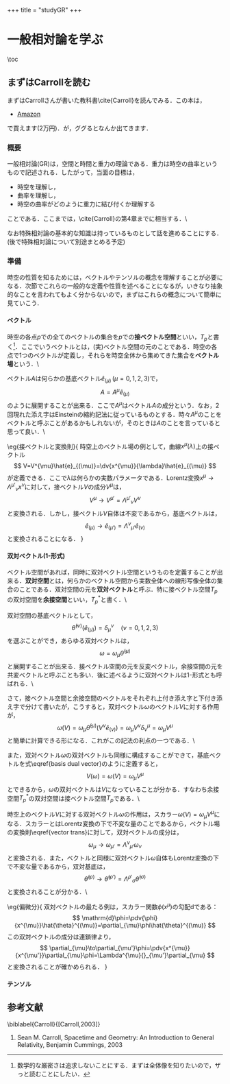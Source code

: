 +++
title = "studyGR"
+++

# 一般相対論を学ぶ

\toc

## まずはCarrollを読む

まずはCarrollさんが書いた教科書\cite{Carroll}を読んでみる．この本は，

* [Amazon](https://www.amazon.co.jp/Spacetime-Geometry-Introduction-General-Relativity/dp/0805387323)

で買えます(2万円)．が，ググるとなんか出てきます．

### 概要

一般相対論(GR)は，空間と時間と重力の理論である．重力は時空の曲率というもので記述される．したがって，当面の目標は，

* 時空を理解し，
* 曲率を理解し，
* 時空の曲率がどのように重力に結び付くか理解する

ことである．ここまでは，\cite{Carroll}の第4章までに相当する．\\

なお特殊相対論の基本的な知識は持っているものとして話を進めることにする．(後で特殊相対論について別途まとめる予定)

### 準備

時空の性質を知るためには，ベクトルやテンソルの概念を理解することが必要になる．次節でこれらの一般的な定義や性質を述べることになるが，いきなり抽象的なことを言われてもよく分からないので，まずはこれらの概念について簡単に見ていこう．

#### ベクトル

 時空の各点$p$での全てのベクトルの集合を$p$での**接ベクトル空間**といい，$T_p$と書く[^1]．ここでいうベクトルとは，(実)ベクトル空間の元のことである．時空の各点で1つのベクトルが定義し，それらを時空全体から集めてきた集合を**ベクトル場**という．\\

 ベクトル$A$は何らかの基底ベクトル$\hat{e}_{(\mu)}\,(\mu=0,1,2,3)$で，
 $$ 
 A=A^{\mu}\hat{e}_{(\mu)}
 $$
 のように展開することが出来る．ここで$A^{\mu}$はベクトル$A$の成分という．なお，2回現れた添え字はEinsteinの縮約記法に従っているものとする．時々$A^{\mu}$のことをベクトルと呼ぶことがあるかもしれないが，そのときは$A$のことを言っていると思って良い．\\

 \eg{接ベクトルと変換則}{
     時空上のベクトル場の例として，曲線$x^{\mu}(\lambda)$上の接ベクトル
     $$
     V=V^{\mu}\hat{e}_{(\mu)}=\dv{x^{\mu}}{\lambda}\hat{e}_{(\mu)}
     $$
     が定義できる．ここで$\lambda$は何らかの実数パラメータである．Lorentz変換$x^{\mu}\to\Lambda^{\mu'}{}_{\nu}x^{\nu}$に対して，接ベクトル$V$の成分$V^{\mu}$は，
     $$\label{vector trans}
     V^{\mu}\to V^{\mu'}=\Lambda^{\mu'}{}_{\nu}V^{\nu}
     $$
     と変換される．しかし，接ベクトル$V$自体は不変であるから，基底ベクトルは，
     $$
     \hat{e}_{(\mu)}\to\hat{e}_{(\mu')}=\Lambda^{\nu}{}_{\mu'}\hat{e}_{(\nu)}
     $$
     と変換されることになる．
    }

 [^1]: 数学的な厳密さは追求しないことにする．まずは全体像を知りたいので，ザっと読むことにしたい．

#### 双対ベクトル(1-形式)

 ベクトル空間があれば，同時に双対ベクトル空間というものを定義することが出来る．**双対空間**とは，何らかのベクトル空間から実数全体への線形写像全体の集合のことである．双対空間の元を**双対ベクトル**と呼ぶ．特に接ベクトル空間$T_p$の双対空間を**余接空間**といい，$T_p^*$と書く．\\

 双対空間の基底ベクトルとして，
 $$\label{basis dual vector}
 \hat{\theta}^{(\nu)}(\hat{e}_{(\mu)})=\delta_{\mu}^{\nu}\quad (\nu=0,1,2,3)
 $$
 を選ぶことができ，あらゆる双対ベクトルは，
 $$
 \omega=\omega_{\mu}\hat{\theta}^{(\mu)}
 $$
 と展開することが出来る．接ベクトル空間の元を反変ベクトル，余接空間の元を共変ベクトルと呼ぶことも多い．後に述べるように双対ベクトルは1-形式とも呼ばれる．\\

 さて，接ベクトル空間と余接空間のベクトルをそれぞれ上付き添え字と下付き添え字で分けて書いたが，こうすると，双対ベクトル$\omega$のベクトル$V$に対する作用が，
 $$
 \omega(V)=\omega_{\mu}\hat{\theta}^{(\mu)}(V^{\nu}\hat{e}_{(\nu)})=\omega_{\mu}V^{\nu}\delta_{\nu}^{\mu}=\omega_{\mu}V^{\mu}
 $$
 と簡単に計算できる形になる．これがこの記法の利点の一つである．\\

 また，双対ベクトル$\omega$の双対ベクトルも同様に構成することができて，基底ベクトルを式\eqref{basis dual vector}のように定義すると，
 $$
 V(\omega)=\omega(V)=\omega_{\mu}V^{\mu}
 $$
 とできるから，$\omega$の双対ベクトルは$V$になっていることが分かる．すなわち余接空間$T_p^*$の双対空間は接ベクトル空間$T_p$である．\\

 時空上のベクトル$V$に対する双対ベクトル$\omega$の作用は，スカラー$\omega(V)=\omega_{\mu}V^{\mu}$になる．スカラーとはLorentz変換の下で不変な量のことであるから，ベクトル場の変換則\eqref{vector trans}に対して，双対ベクトルの成分は，
 $$
 \omega_{\mu}\to\omega_{\mu'}=\Lambda^{\nu}{}_{\mu'}\omega_{\nu}
 $$
 と変換される．また，ベクトルと同様に双対ベクトル$\omega$自体もLorentz変換の下で不変な量であるから，双対基底は，
 $$
 \hat{\theta}^{(\rho)}\to\hat{\theta}^{(\rho')}=\Lambda^{\rho'}{}_{\sigma}\hat{\theta}^{(\sigma)}
 $$
 と変換されることが分かる．\\

 \eg{偏微分}{
     双対ベクトルの最たる例は，スカラー関数$\phi(x^{\mu})$の勾配$\mathrm{d}$である：
     $$
     \mathrm{d}\phi=\pdv{\phi}{x^{\mu}}\hat{\theta}^{(\mu)}=\partial_{\mu}\phi\hat{\theta}^{(\mu)}
     $$
     この双対ベクトルの成分は連鎖律より，
     $$
     \partial_{\mu}\to\partial_{\mu'}\phi=\pdv{x^{\mu}}{x^{\mu'}}\partial_{\mu}\phi=\Lambda^{\mu}{}_{\mu'}\partial_{\mu}
     $$
     と変換されることが確かめられる．
    }

#### テンソル











## 参考文献

\biblabel{Carroll}{[Carroll,2003]}
1. Sean M. Carroll, Spacetime and Geometry: An Introduction to General Relativity, Benjamin Cummings, 2003
